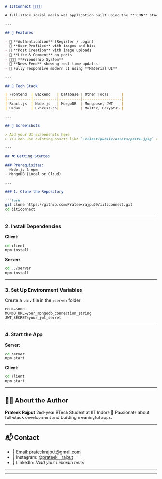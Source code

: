 


````markdown
# IITConnect 🧑‍🤝‍🧑🌐

A full-stack social media web application built using the **MERN** stack (MongoDB, Express.js, React.js, Node.js), designed specifically for the IIT community to **connect, share, and interact** with fellow students.

---

## 🚀 Features

- 🔐 **Authentication** (Register / Login)
- 👤 **User Profiles** with images and bios
- 📝 **Post Creation** with image uploads
- 🧡 **Like & Comment** on posts
- 🧑‍🤝‍🧑 **Friendship System**
- 📜 **News Feed** showing real-time updates
- 🎨 Fully responsive modern UI using **Material UI**

---

## 🧰 Tech Stack

| Frontend  | Backend   | Database | Other Tools      |
|-----------|-----------|----------|------------------|
| React.js  | Node.js   | MongoDB  | Mongoose, JWT    |
| Redux     | Express.js|          | Multer, BcryptJS |

---

## 📸 Screenshots

> Add your UI screenshots here
> You can use existing assets like `/client/public/assets/post1.jpeg` or paste snapshots manually.

---

## 🛠️ Getting Started

### Prerequisites:
- Node.js & npm
- MongoDB (Local or Cloud)

---

### 1. Clone the Repository

```bash
git clone https://github.com/Prateekrajput9/iiticonnect.git
cd iiticonnect
````

---

### 2. Install Dependencies

**Client:**

```bash
cd client
npm install
```

**Server:**

```bash
cd ../server
npm install
```

---

### 3. Set Up Environment Variables

Create a `.env` file in the `/server` folder:

```env
PORT=5000
MONGO_URL=your_mongodb_connection_string
JWT_SECRET=your_jwt_secret
```

---

### 4. Start the App

**Server:**

```bash
cd server
npm start
```

**Client:**

```bash
cd client
npm start
```

---

## 🙋‍♂️ About the Author

**Prateek Rajput**
2nd-year BTech Student at IIT Indore
🚀 Passionate about full-stack development and building meaningful apps.

---

## 📬 Contact

* 📧 Email: [prateekrajput@gmail.com](mailto:prateekrajput@gmail.com)
* 📸 Instagram: [@prateek\_\_rajput](https://instagram.com/prateek.r.rajput)
* 💼 LinkedIn: *\[Add your LinkedIn here]*

---



---


```



